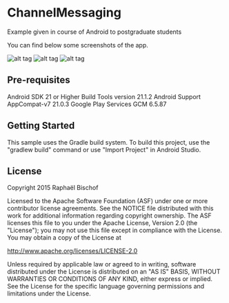 # ChannelMessaging

Example given in course of Android to postgraduate students

You can find below some screenshots of the app.


![alt tag](http://raphaelbischof.fr/img/screenmin1.png)
![alt tag](http://raphaelbischof.fr/img/screenmin2.png)
![alt tag](http://raphaelbischof.fr/img/screenmin3.png)

Pre-requisites
--------------
Android SDK 21 or Higher
Build Tools version 21.1.2
Android Support AppCompat-v7 21.0.3
Google Play Services GCM 6.5.87


Getting Started
---------------
This sample uses the Gradle build system.  To build this project, use the
"gradlew build" command or use "Import Project" in Android Studio.

License
-------
Copyright 2015 Raphaël Bischof

Licensed to the Apache Software Foundation (ASF) under one or more contributor
license agreements.  See the NOTICE file distributed with this work for
additional information regarding copyright ownership.  The ASF licenses this
file to you under the Apache License, Version 2.0 (the "License"); you may not
use this file except in compliance with the License.  You may obtain a copy of
the License at

http://www.apache.org/licenses/LICENSE-2.0

Unless required by applicable law or agreed to in writing, software
distributed under the License is distributed on an "AS IS" BASIS, WITHOUT
WARRANTIES OR CONDITIONS OF ANY KIND, either express or implied.  See the
License for the specific language governing permissions and limitations under
the License.
